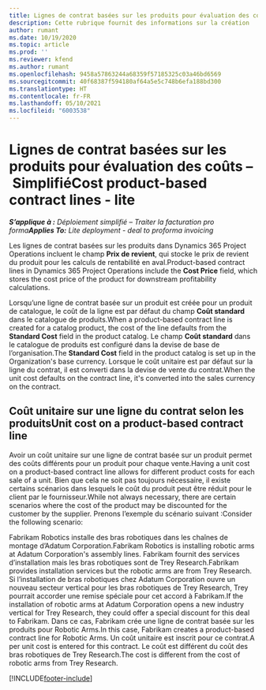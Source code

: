 ```yaml
---
title: Lignes de contrat basées sur les produits pour évaluation des coûts – Simplifié
description: Cette rubrique fournit des informations sur la création
author: rumant
ms.date: 10/19/2020
ms.topic: article
ms.prod: ''
ms.reviewer: kfend
ms.author: rumant
ms.openlocfilehash: 9458a57863244a68359f57185325c03a46bd6569
ms.sourcegitcommit: 40f68387f594180af64a5e5c748b6efa188bd300
ms.translationtype: HT
ms.contentlocale: fr-FR
ms.lasthandoff: 05/10/2021
ms.locfileid: "6003538"
---
```

# <a name="cost-product-based-contract-lines---lite"></a><span data-ttu-id="a5a67-103">Lignes de contrat basées sur les produits pour évaluation des coûts – Simplifié</span><span class="sxs-lookup"><span data-stu-id="a5a67-103">Cost product-based contract lines - lite</span></span>

<span data-ttu-id="a5a67-104">_**S’applique à :** Déploiement simplifié – Traiter la facturation pro forma_</span><span class="sxs-lookup"><span data-stu-id="a5a67-104">_**Applies To:** Lite deployment - deal to proforma invoicing_</span></span>


<span data-ttu-id="a5a67-105">Les lignes de contrat basées sur les produits dans Dynamics 365 Project Operations incluent le champ **Prix de revient**, qui stocke le prix de revient du produit pour les calculs de rentabilité en aval.</span><span class="sxs-lookup"><span data-stu-id="a5a67-105">Product-based contract lines in Dynamics 365 Project Operations include the **Cost Price** field, which stores the cost price of the product for downstream profitability calculations.</span></span>

<span data-ttu-id="a5a67-106">Lorsqu’une ligne de contrat basée sur un produit est créée pour un produit de catalogue, le coût de la ligne est par défaut du champ **Coût standard** dans le catalogue de produits.</span><span class="sxs-lookup"><span data-stu-id="a5a67-106">When a product-based contract line is created for a catalog product, the cost of the line defaults from the **Standard Cost** field in the product catalog.</span></span> <span data-ttu-id="a5a67-107">Le champ **Coût standard** dans le catalogue de produits est configuré dans la devise de base de l’organisation.</span><span class="sxs-lookup"><span data-stu-id="a5a67-107">The **Standard Cost** field in the product catalog is set up in the Organization's base currency.</span></span> <span data-ttu-id="a5a67-108">Lorsque le coût unitaire est par défaut sur la ligne du contrat, il est converti dans la devise de vente du contrat.</span><span class="sxs-lookup"><span data-stu-id="a5a67-108">When the unit cost defaults on the contract line, it's converted into the sales currency on the contract.</span></span>

## <a name="unit-cost-on-a-product-based-contract-line"></a><span data-ttu-id="a5a67-109">Coût unitaire sur une ligne du contrat selon les produits</span><span class="sxs-lookup"><span data-stu-id="a5a67-109">Unit cost on a product-based contract line</span></span>

<span data-ttu-id="a5a67-110">Avoir un coût unitaire sur une ligne de contrat basée sur un produit permet des coûts différents pour un produit pour chaque vente.</span><span class="sxs-lookup"><span data-stu-id="a5a67-110">Having a unit cost on a product-based contract line allows for different product costs for each sale of a unit.</span></span> <span data-ttu-id="a5a67-111">Bien que cela ne soit pas toujours nécessaire, il existe certains scénarios dans lesquels le coût du produit peut être réduit pour le client par le fournisseur.</span><span class="sxs-lookup"><span data-stu-id="a5a67-111">While not always necessary, there are certain scenarios where the cost of the product may be discounted for the customer by the supplier.</span></span> <span data-ttu-id="a5a67-112">Prenons l’exemple du scénario suivant :</span><span class="sxs-lookup"><span data-stu-id="a5a67-112">Consider the following scenario:</span></span>

<span data-ttu-id="a5a67-113">Fabrikam Robotics installe des bras robotiques dans les chaînes de montage d’Adatum Corporation.</span><span class="sxs-lookup"><span data-stu-id="a5a67-113">Fabrikam Robotics is installing robotic arms at Adatum Corporation's assembly lines.</span></span> <span data-ttu-id="a5a67-114">Fabrikam fournit des services d’installation mais les bras robotiques sont de Trey Research.</span><span class="sxs-lookup"><span data-stu-id="a5a67-114">Fabrikam provides installation services but the robotic arms are from Trey Research.</span></span> <span data-ttu-id="a5a67-115">Si l’installation de bras robotiques chez Adatum Corporation ouvre un nouveau secteur vertical pour les bras robotiques de Trey Research, Trey pourrait accorder une remise spéciale pour cet accord à Fabrikam.</span><span class="sxs-lookup"><span data-stu-id="a5a67-115">If the installation of robotic arms at Adatum Corporation opens a new industry vertical for Trey Research, they could offer a special discount for this deal to Fabrikam.</span></span> <span data-ttu-id="a5a67-116">Dans ce cas, Fabrikam crée une ligne de contrat basée sur les produits pour Robotic Arms.</span><span class="sxs-lookup"><span data-stu-id="a5a67-116">In this case, Fabrikam creates a product-based contract line for Robotic Arms.</span></span> <span data-ttu-id="a5a67-117">Un coût unitaire est inscrit pour ce contrat.</span><span class="sxs-lookup"><span data-stu-id="a5a67-117">A per unit cost is entered for this contract.</span></span> <span data-ttu-id="a5a67-118">Le coût est différent du coût des bras robotiques de Trey Research.</span><span class="sxs-lookup"><span data-stu-id="a5a67-118">The cost is different from the cost of robotic arms from Trey Research.</span></span>


[!INCLUDE[footer-include](../../includes/footer-banner.md)]